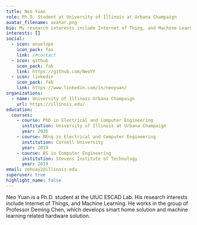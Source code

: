 ```yaml
---
title: Neo Yuan
role: Ph.D. Student at University of Illinois at Urbana Champaign
avatar_filename: avatar.png
bio: My research interests include Internet of Thing, and Machine Learning.
interests: []
social:
  - icon: envelope
    icon_pack: fas
    link: /#contact
  - icon: github
    icon_pack: fab
    link: https://github.com/NeoYY
  - icon: linkedin
    icon_pack: fab
    link: https://www.linkedin.com/in/neoyuan/
organizations:
  - name: University of Illinois Urbana Champaign
    url: https://illinois.edu/
education:
  courses:
    - course: PhD in Electrical and Computer Engineering
      institution: University of Illinois at Urbana Champaign
      year: 2026
    - course: MEng in Electrical and Computer Engineering
      institution: Cornell University
      year: 2019
    - course: BS in Computer Engineering
      institution: Stevens Institute of Technology
      year: 2019
email: zehuay2@illinois.edu
superuser: true
highlight_name: false
---
```

Neo Yuan is a Ph.D. student at the UIUC ESCAD Lab. His research interests include Internet of Things, and Machine Learning. He works in the group of Professor Deming Chen, which develops smart home solution and machine learning related hardware solution.